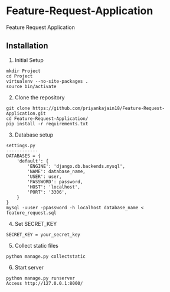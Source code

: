 # Feature-Request-Application
Feature Request Application

## Installation
1. Initial Setup
```
mkdir Project
cd Project
virtualenv --no-site-packages .
source bin/activate
```
2. Clone the repository
```
git clone https://github.com/priyankajain18/Feature-Request-Application.git
cd Feature-Request-Application/
pip install -r requirements.txt
```
3. Database setup
```
settings.py
------------
DATABASES = {
    'default': {
        'ENGINE': 'django.db.backends.mysql',
        'NAME': database_name,
        'USER': user,
        'PASSWORD': password,
        'HOST': 'localhost',
        'PORT': '3306',
    }
}
mysql -uuser -ppassword -h localhost database_name < feature_request.sql
```
4. Set SECRET_KEY
```
SECRET_KEY = your_secret_key
```
5. Collect static files
```
python manage.py collectstatic
```
6. Start server
```
python manage.py runserver
Access http://127.0.0.1:8000/
```